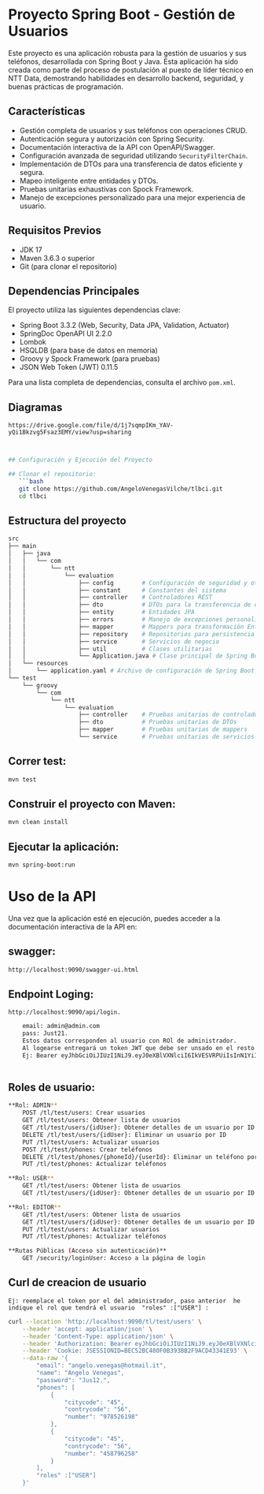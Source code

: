 # Proyecto Spring Boot - Gestión de Usuarios

Este proyecto es una aplicación robusta para la gestión de usuarios y sus teléfonos, desarrollada con Spring Boot y Java. Esta aplicación ha sido creada como parte del proceso de postulación al puesto de líder técnico en NTT Data, demostrando habilidades en desarrollo backend, seguridad, y buenas prácticas de programación.

## Características

- Gestión completa de usuarios y sus teléfonos con operaciones CRUD.
- Autenticación segura y autorización con Spring Security.
- Documentación interactiva de la API con OpenAPI/Swagger.
- Configuración avanzada de seguridad utilizando `SecurityFilterChain`.
- Implementación de DTOs para una transferencia de datos eficiente y segura.
- Mapeo inteligente entre entidades y DTOs.
- Pruebas unitarias exhaustivas con Spock Framework.
- Manejo de excepciones personalizado para una mejor experiencia de usuario.

## Requisitos Previos

- JDK 17
- Maven 3.6.3 o superior
- Git (para clonar el repositorio)

## Dependencias Principales

El proyecto utiliza las siguientes dependencias clave:

- Spring Boot 3.3.2 (Web, Security, Data JPA, Validation, Actuator)
- SpringDoc OpenAPI UI 2.2.0
- Lombok
- HSQLDB (para base de datos en memoria)
- Groovy y Spock Framework (para pruebas)
- JSON Web Token (JWT) 0.11.5

Para una lista completa de dependencias, consulta el archivo `pom.xml`.

## Diagramas
    https://drive.google.com/file/d/1j7sqmpIKm_YAV-yQi1Bkzvg5Fsaz3EMY/view?usp=sharing
```bash


## Configuración y Ejecución del Proyecto

## Clonar el repositorio:
   ```bash
   git clone https://github.com/AngeloVenegasVilche/tlbci.git
   cd tlbci
```
## Estructura del proyecto
```bash
src
├── main
│   ├── java
│   │   └── com
│   │       └── ntt
│   │           └── evaluation
│   │               ├── config        # Configuración de seguridad y otras configuraciones
│   │               ├── constant      # Constantes del sistema
│   │               ├── controller    # Controladores REST
│   │               ├── dto           # DTOs para la transferencia de datos
│   │               ├── entity        # Entidades JPA
│   │               ├── errors        # Manejo de excepciones personalizado
│   │               ├── mapper        # Mappers para transformación Entity-DTO
│   │               ├── repository    # Repositorios para persistencia de datos
│   │               ├── service       # Servicios de negocio
│   │               ├── util          # Clases utilitarias
│   │               └── Application.java # Clase principal de Spring Boot
│   └── resources
│       └── application.yaml # Archivo de configuración de Spring Boot
└── test
    └── groovy
        └── com
            └── ntt
                └── evaluation
                    ├── controller    # Pruebas unitarias de controladores
                    ├── dto           # Pruebas unitarias de DTOs
                    ├── mapper        # Pruebas unitarias de mappers
                    └── service       # Pruebas unitarias de servicios
```

## Correr test:
```bash
mvn test
```
## Construir el proyecto con Maven:
```bash
mvn clean install
```
## Ejecutar la aplicación:
```bash
mvn spring-boot:run
```

# Uso de la API
Una vez que la aplicación esté en ejecución, puedes acceder a la documentación interactiva de la API en:
## swagger:
```bash
http://localhost:9090/swagger-ui.html
```
## Endpoint Loging:
`http://localhost:9090/api/login.`

```bash
    email: admin@admin.com
    pass: Just21.
    Estos datos corresponden al usuario con ROl de administrador. 
    Al logearse entregará un token JWT que debe ser unsado en el resto de los endpoint indicando el en header Authorization Bearer {token}
    Ej: Bearer eyJhbGciOiJIUzI1NiJ9.eyJ0eXBlVXNlciI6IkVESVRPUiIsInN1YiI6ImFkbWluQGFkbWluLmNvbSIsImlhdCI6MTcyMjE4NDQyMCwiZXhwIjoxNzIyMTg1MDIwfQ.fJ5jLJukILNbQ_GSmlzk-1iI3nyt9U-OasYjl3i3M2g
    
```

## Roles de usuario:

```bash
**Rol: ADMIN**
    POST /tl/test/users: Crear usuarios
    GET /tl/test/users: Obtener lista de usuarios
    GET /tl/test/users/{idUser}: Obtener detalles de un usuario por ID
    DELETE /tl/test/users/{idUser}: Eliminar un usuario por ID
    PUT /tl/test/users: Actualizar usuarios
    POST /tl/test/phones: Crear teléfonos
    DELETE /tl/test/phones/{phoneId}/{userId}: Eliminar un teléfono por ID y usuario ID
    PUT /tl/test/phones: Actualizar teléfonos

**Rol: USER**
    GET /tl/test/users: Obtener lista de usuarios
    GET /tl/test/users/{idUser}: Obtener detalles de un usuario por ID

**Rol: EDITOR**
    GET /tl/test/users: Obtener lista de usuarios
    GET /tl/test/users/{idUser}: Obtener detalles de un usuario por ID
    PUT /tl/test/users: Actualizar usuarios
    PUT /tl/test/phones: Actualizar teléfonos

**Rutas Públicas (Acceso sin autenticación)**
    GET /security/loginUser: Acceso a la página de login
```
## Curl de creacion de usuario
    Ej: reemplace el token por el del administrador, paso anterior  he indique el rol que tendrá el usuario  "roles" :["USER"] :
```bash
curl --location 'http://localhost:9090/tl/test/users' \
    --header 'accept: application/json' \
    --header 'Content-Type: application/json' \
    --header 'Authorization: Bearer eyJhbGciOiJIUzI1NiJ9.eyJ0eXBlVXNlciI6IkVESVRPUiIsInN1YiI6ImFkbWluQGFkbWluLmNvbSIsImlhdCI6MTcyMjE4Mzg3NCwiZXhwIjoxNzIyMTg0NDc0fQ.59Uc6eFxWvN60BJgEqzAfYv9UtGMsI0FO8_UHBYRJts' \
    --header 'Cookie: JSESSIONID=BEC52BC480F0B393BB2F9ACD43341E93' \
    --data-raw '{
        "email": "angelo.venegas@hotmail.it",
        "name": "Angelo Venegas",
        "password": "Jus12.",
        "phones": [
            {
                "citycode": "45",
                "contrycode": "56",
                "number": "978526198"
            },
            {
                "citycode": "45",
                "contrycode": "56",
                "number": "458796258"
            }
        ],
        "roles" :["USER"] 
    }'
```

```